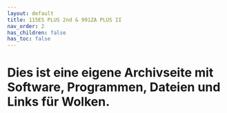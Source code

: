 ```yaml
---
layout: default
title: 115ES PLUS 2nd & 991ZA PLUS II
nav_order: 2
has_children: false
has_toc: false
---
```


# **Dies ist eine eigene Archivseite mit Software, Programmen, Dateien und Links für Wolken.**
